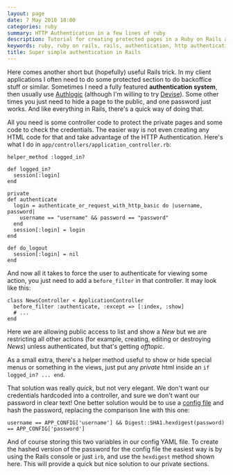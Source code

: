 ```yaml
---
layout: page
date: 7 May 2010 18:00
categories: ruby
summary: HTTP Authentication in a few lines of ruby
description: Tutorial for creating protected pages in a Ruby on Rails application
keywords: ruby, ruby on rails, rails, authentication, http authentication, authorization, login
title: Super simple authentication in Rails
---
```


Here comes another short but (hopefully) useful Rails trick. In my client applications I often need to do some protected section to do backoffice stuff or similar. Sometimes I need a fully featured **authentication system**, then usually use [Authlogic](http://github.com/binarylogic/authlogic) (although I'm willing to try [Devise](http://github.com/plataformatec/devise)). Some other times you just need to hide a page to the public, and one password just works. And like everything in Rails, there's a quick way of doing that.

All you need is some controller code to protect the private pages and some code to check the credentials. The easier way is not even creating any HTML code for that and take advantage of the HTTP Authentication. Here's what I do in <code>app/controllers/application_controller.rb</code>:

    helper_method :logged_in?

    def logged_in?
      session[:login]
    end

    private
    def authenticate
      login = authenticate_or_request_with_http_basic do |username, password|
        username == "username" && password == "password"
      end
      session[:login] = login
    end

    def do_logout
      session[:login] = nil
    end

And now all it takes to force the user to authenticate for viewing some action, you just need to add a <code>before_filter</code> in that controller. It may look like this:

    class NewsController < ApplicationController
      before_filter :authenticate, :except => [:index, :show]
      # ...
    end

Here we are allowing public access to list and show a *New* but we are restricting all other actions (for example, creating, editing or destroying *News*) unless authenticated, but that's getting *offtopic*.

As a small extra, there's a helper method useful to show or hide special menus or something in the views, just put any *private* html inside an <code>if logged_in? ... end</code>.

That solution was really *quick*, but not very elegant. We don't want our credentials hardcoded into a controller, and sure we don't want our password in clear text! One better solution would be to use a [config file](/config-file-in-rails-apps) and hash the password, replacing the comparison line with this one:

    username == APP_CONFIG['username'] && Digest::SHA1.hexdigest(password) == APP_CONFIG['password']

And of course storing this two variables in our config YAML file. To create the hashed version of the password for the config file the easiest way is by using the Rails console or just <code>irb</code>, and use the <code>hexdigest</code> method shown here. This will provide a quick but nice solution to our private sections.
